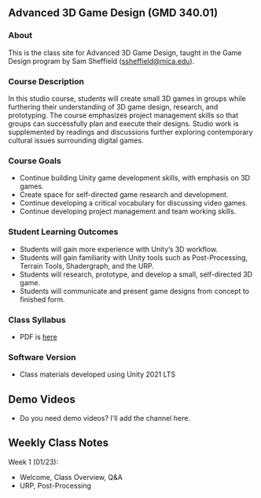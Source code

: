 



## Advanced 3D Game Design (GMD 340.01)

### About
This is the class site for Advanced 3D Game Design, taught in the Game Design program by Sam Sheffield (ssheffield@mica.edu).

### Course Description
In this studio course, students will create small 3D games in groups while furthering their understanding of 3D game design, research, and prototyping. The course emphasizes project management skills so that groups can successfully plan and execute their designs. Studio work is supplemented by readings and discussions further exploring contemporary cultural issues surrounding digital games.

### Course Goals
- Continue building Unity game development skills, with emphasis on 3D games. 
- Create space for self-directed game research and development.
- Continue developing a critical vocabulary for discussing video games.
- Continue developing project management and team working skills.


### Student Learning Outcomes
- Students will gain more experience with Unity’s 3D workflow.
- Students will gain familiarity with Unity tools such as Post-Processing, Terrain Tools, Shadergraph, and the URP.
- Students will research, prototype, and develop a small, self-directed 3D game.
- Students will communicate and present game designs from concept to finished form.


### Class Syllabus
- PDF is [here](https://docs.google.com/document/d/1b4BHQRMDW5Vewgt7--ZLn1q1Emw6g5aWPbBmMEI1JzY/edit?usp=sharing)

### Software Version
- Class materials developed using Unity 2021 LTS

## Demo Videos
- Do you need demo videos? I'll add the channel here.

## Weekly Class Notes
Week 1 (01/23):
- Welcome, Class Overview, Q&A
- URP, Post-Processing